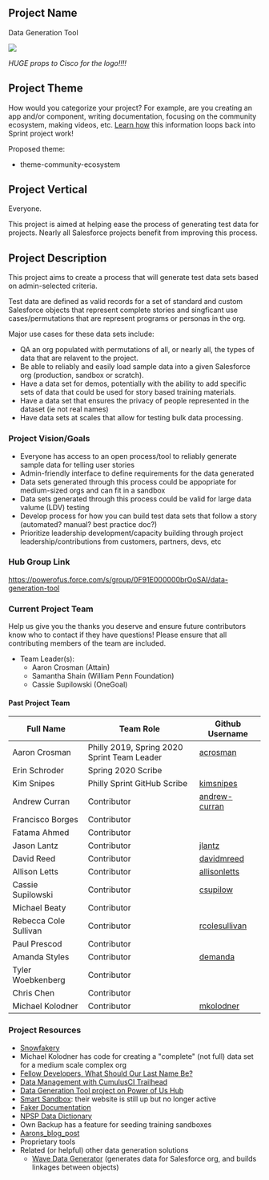 ## Project Name
Data Generation Tool

![](https://github.com/SFDO-Sprint-2019-Philadelphia/DataGenerationTool/blob/master/Assets/Data%20Generation%20Logo%20Idea%20v01_small.png)

_HUGE props to Cisco for the logo!!!!_

## Project Theme

How would you categorize your project? For example, are you creating an app and/or component, writing documentation, focusing on the community ecosystem, making videos, etc. [Learn how](https://github.com/SFDO-Community-Sprints/Welcome/wiki/SFDO-Community-Sprints-Topic-Overview) this information loops back into Sprint project work!

Proposed theme:
* theme-community-ecosystem

## Project Vertical
Everyone.

This project is aimed at helping ease the process of generating test data for projects. Nearly all Salesforce projects benefit from improving this process.

## Project Description
This project aims to create a process that will generate test data sets based on admin-selected criteria.

Test data are defined as valid records for a set of standard and custom Salesforce objects that represent complete stories and singficant use cases/permutations that are represent programs or personas in the org.

Major use cases for these data sets include:
* QA an org populated with permutations of all, or nearly all, the types of data that are relavent to the project.
* Be able to reliably and easily load sample data into a given Salesforce org (production, sandbox or scratch).
* Have a data set for demos, potentially with the ability to add specific sets of data that could be used for story based training materials.
* Have a data set that ensures the privacy of people represented in the dataset (ie not real names)
* Have data sets at scales that allow for testing bulk data processing.

### Project Vision/Goals
* Everyone has access to an open process/tool to reliably generate sample data for telling user stories
* Admin-friendly interface to define requirements for the data generated
* Data sets generated through this process could be appopriate for medium-sized orgs and can fit in a sandbox
* Data sets generated through this process could be valid for large data valume (LDV) testing
* Develop process for how you can build test data sets that follow a story (automated? manual? best practice doc?)
* Prioritize leadership development/capacity building through project leadership/contributions from customers, partners, devs, etc

### Hub Group Link
https://powerofus.force.com/s/group/0F91E000000brOoSAI/data-generation-tool

### Current Project Team
Help us give you the thanks you deserve and ensure future contributors know who to contact if they have questions! Please ensure that all contributing members of the team are included.
* Team Leader(s):
    * Aaron Crosman (Attain)
    * Samantha Shain (William Penn Foundation)
    * Cassie Supilowski (OneGoal)

#### Past Project Team

Full Name | Team Role | Github Username
------------ | ------------- | -------------
Aaron Crosman | Philly 2019, Spring 2020 Sprint Team Leader | [acrosman](https://github.com/acrosman)
Erin Schroder | Spring 2020 Scribe |
Kim Snipes | Philly Sprint GitHub Scribe | [kimsnipes](https://github.com/kimsnipes)
Andrew Curran | Contributor | [andrew-curran](https://github.com/andrew-curran)
Francisco Borges | Contributor
Fatama Ahmed | Contributor
Jason Lantz | Contributor | [jlantz](https://github.com/jlantz)
David Reed | Contributor | [davidmreed](https://github.com/davidmreed)
Allison Letts | Contributor | [allisonletts](https://github.com/allisonletts)
Cassie Supilowski | Contributor | [csupilow](https://github.com/csupilow)
Michael Beaty | Contributor |
Rebecca Cole Sullivan | Contributor | [rcolesullivan](https://github.com/rcolesullivan)
Paul Prescod | Contributor |
Amanda Styles | Contributor | [demanda](https://github.com/demanda)
Tyler Woebkenberg | Contributor |
Chris Chen | Contributor |
Michael Kolodner | Contributor | [mkolodner](https://github.com/mkolodner)

### Project Resources
* [Snowfakery](https://github.com/SFDO-Tooling/Snowfakery)
* Michael Kolodner has code for creating a "complete" (not full) data set for a medium scale complex org
* [Fellow Developers, What Should Our Last Name Be?](https://dev.to/roygreenfeld/fellow-developers-what-should-our-last-name-be-cle)
* [Data Management with CumulusCI Trailhead](https://trailhead.salesforce.com/en/content/learn/modules/data-management-with-cumulusci?trail_id=build-applications-with-cumulusci)
* [Data Generation Tool project on Power of Us Hub](https://powerofus.force.com/s/group/0F91E000000brOoSAI/data-generation-tool)
* [Smart Sandbox](https://www.smartsandbox.com/index.html): their website is still up but no longer active
* [Faker Documentation](https://faker.readthedocs.io/en/master/)
* [NPSP Data Dictionary](https://attain-projects.quip.com/yD1wAsdz1m1Q/NPSP-Public-Data-Dictionary)
* Own Backup has a feature for seeding training sandboxes
* [Aarons_blog_post](https://spinningcode.org/2016/09/bad-data-systems-do-not-justify-sexist-your-behavior/)
* Proprietary tools
* Related (or helpful) other data generation solutions
    * [Wave Data Generator](https://github.com/ttse-sfdc/sfdc-wave-data-generator) (generates data for Salesforce org, and builds linkages between objects)

